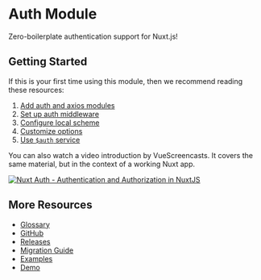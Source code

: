 # Auth Module

Zero-boilerplate authentication support for Nuxt.js!

## Getting Started

If this is your first time using this module, then we recommend reading these resources:

1. [Add auth and axios modules](./guide/setup.md)
2. [Set up auth middleware](./guide/middleware.md)
3. [Configure local scheme](./schemes/local.md)
4. [Customize options](./api/options.md)
5. [Use `$auth` service](./api/auth.md)

You can also watch a video introduction by VueScreencasts. It covers the same material, but in the context of a working Nuxt app.

[![Nuxt Auth - Authentication and Authorization in NuxtJS](https://img.youtube.com/vi/zzUpO8tXoaw/0.jpg)](https://youtu.be/zzUpO8tXoaw)

## More Resources

* [Glossary](./glossary.md)
* [GitHub](https://github.com/nuxt-community/auth-module)
* [Releases](https://github.com/nuxt-community/auth-module/releases)
* [Migration Guide](./migration.md)
* [Examples](https://github.com/nuxt-community/auth-module/tree/master/examples)
* [Demo](https://nuxt-auth.herokuapp.com)

